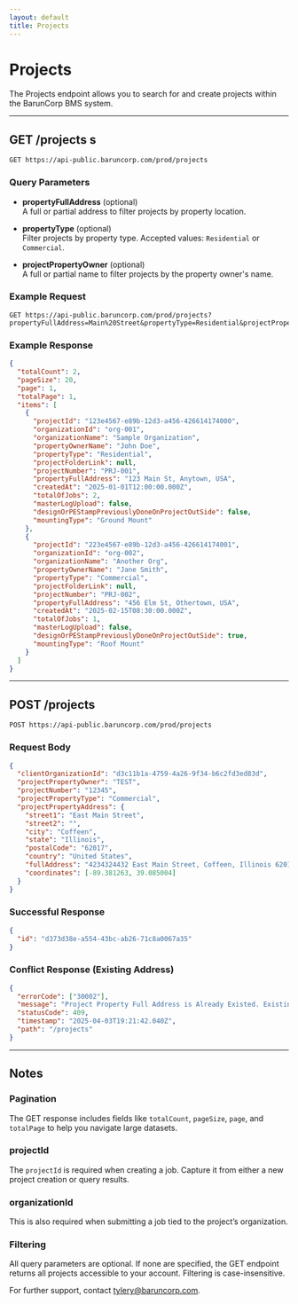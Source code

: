 ```yaml
---
layout: default
title: Projects
---
```


# Projects

The Projects endpoint allows you to search for and create projects within the BarunCorp BMS system.

---

## GET /projects s 

```
GET https://api-public.baruncorp.com/prod/projects
```

### Query Parameters

- **propertyFullAddress** (optional)  
  A full or partial address to filter projects by property location.

- **propertyType** (optional)  
  Filter projects by property type. Accepted values: `Residential` or `Commercial`.

- **projectPropertyOwner** (optional)  
  A full or partial name to filter projects by the property owner's name.

### Example Request

```
GET https://api-public.baruncorp.com/prod/projects?propertyFullAddress=Main%20Street&propertyType=Residential&projectPropertyOwner=Smith
```

### Example Response

```json
{
  "totalCount": 2,
  "pageSize": 20,
  "page": 1,
  "totalPage": 1,
  "items": [
    {
      "projectId": "123e4567-e89b-12d3-a456-426614174000",
      "organizationId": "org-001",
      "organizationName": "Sample Organization",
      "propertyOwnerName": "John Doe",
      "propertyType": "Residential",
      "projectFolderLink": null,
      "projectNumber": "PRJ-001",
      "propertyFullAddress": "123 Main St, Anytown, USA",
      "createdAt": "2025-01-01T12:00:00.000Z",
      "totalOfJobs": 2,
      "masterLogUpload": false,
      "designOrPEStampPreviouslyDoneOnProjectOutSide": false,
      "mountingType": "Ground Mount"
    },
    {
      "projectId": "223e4567-e89b-12d3-a456-426614174001",
      "organizationId": "org-002",
      "organizationName": "Another Org",
      "propertyOwnerName": "Jane Smith",
      "propertyType": "Commercial",
      "projectFolderLink": null,
      "projectNumber": "PRJ-002",
      "propertyFullAddress": "456 Elm St, Othertown, USA",
      "createdAt": "2025-02-15T08:30:00.000Z",
      "totalOfJobs": 1,
      "masterLogUpload": false,
      "designOrPEStampPreviouslyDoneOnProjectOutSide": true,
      "mountingType": "Roof Mount"
    }
  ]
}
```

---

## POST /projects

```
POST https://api-public.baruncorp.com/prod/projects
```

### Request Body

```json
{
  "clientOrganizationId": "d3c11b1a-4759-4a26-9f34-b6c2fd3ed83d",
  "projectPropertyOwner": "TEST",
  "projectNumber": "12345",
  "projectPropertyType": "Commercial",
  "projectPropertyAddress": {
    "street1": "East Main Street",
    "street2": "",
    "city": "Coffeen",
    "state": "Illinois",
    "postalCode": "62017",
    "country": "United States",
    "fullAddress": "4234324432 East Main Street, Coffeen, Illinois 62017, United States",
    "coordinates": [-89.381263, 39.085004]
  }
}
```

### Successful Response

```json
{
  "id": "d373d38e-a554-43bc-ab26-71c8a0067a35"
}
```

### Conflict Response (Existing Address)

```json
{
  "errorCode": ["30002"],
  "message": "Project Property Full Address is Already Existed. Existing project ID: d373d38e-a554-43bc-ab26-71c8a0067a35",
  "statusCode": 409,
  "timestamp": "2025-04-03T19:21:42.040Z",
  "path": "/projects"
}
```

---

## Notes

### Pagination  
The GET response includes fields like `totalCount`, `pageSize`, `page`, and `totalPage` to help you navigate large datasets.

### projectId  
The `projectId` is required when creating a job. Capture it from either a new project creation or query results.

### organizationId  
This is also required when submitting a job tied to the project’s organization.

### Filtering  
All query parameters are optional. If none are specified, the GET endpoint returns all projects accessible to your account. Filtering is case-insensitive.

For further support, contact [tylery@baruncorp.com](mailto:tylery@baruncorp.com).
